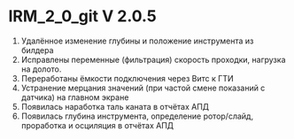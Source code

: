 # IRM_2_0_git V 2.0.5
1.	Удалённое изменение глубины и положение инструмента из билдера
2.	Исправлены переменные (фильтрация) скорость проходки, нагрузка на долото.
3.	Переработаны ёмкости подключения через Витс к ГТИ
4.	Устранение мерцания значений (при частой смене показаний с датчика) на главном экране
5.	Появилась наработка таль каната в отчётах АПД
6.	Появилась глубина инструмента, определение ротор/слайд, проработка и осциляция в отчётах АПД
